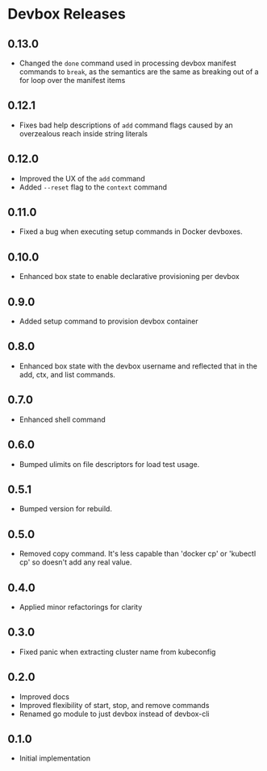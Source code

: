 # Devbox Releases

## 0.13.0

- Changed the `done` command used in processing devbox manifest commands to
  `break`, as the semantics are the same as breaking out of a for loop over
  the manifest items

## 0.12.1

- Fixes bad help descriptions of `add` command flags caused by an overzealous
  reach inside string literals

## 0.12.0

- Improved the UX of the `add` command
- Added `--reset` flag to the `context` command

## 0.11.0

- Fixed a bug when executing setup commands in Docker devboxes.

## 0.10.0

- Enhanced box state to enable declarative provisioning per devbox

## 0.9.0

- Added setup command to provision devbox container

## 0.8.0

- Enhanced box state with the devbox username and reflected that in the add,
  ctx, and list commands.

## 0.7.0

- Enhanced shell command

## 0.6.0

- Bumped ulimits on file descriptors for load test usage.

## 0.5.1

- Bumped version for rebuild.

## 0.5.0

- Removed copy command. It's less capable than 'docker cp' or 'kubectl cp' so
  doesn't add any real value.
  
## 0.4.0

- Applied minor refactorings for clarity

## 0.3.0

- Fixed panic when extracting cluster name from kubeconfig

## 0.2.0

- Improved docs
- Improved flexibility of start, stop, and remove commands
- Renamed go module to just devbox instead of devbox-cli

## 0.1.0

- Initial implementation
